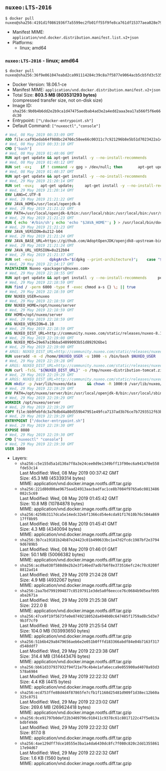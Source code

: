 ## `nuxeo:LTS-2016`

```console
$ docker pull nuxeo@sha256:4191d1f0861936f7a5599ec2fb01ff55f9fe8ca761df15377aea028e79bd4ecb
```

-	Manifest MIME: `application/vnd.docker.distribution.manifest.list.v2+json`
-	Platforms:
	-	linux; amd64

### `nuxeo:LTS-2016` - linux; amd64

```console
$ docker pull nuxeo@sha256:36f9e061047eabd2ca991114284c39c8a7f5877e9064acb5cb5fd3c535c8d9f8
```

-	Docker Version: 18.06.1-ce
-	Manifest MIME: `application/vnd.docker.distribution.manifest.v2+json`
-	Total Size: **803.5 MB (803531293 bytes)**  
	(compressed transfer size, not on-disk size)
-	Image ID: `sha256:9b0b4b6dd2e2b9ca1d47475aedbab4ad3e2a4edd2aaa3ea17a566f5f6e66dc30`
-	Entrypoint: `["\/docker-entrypoint.sh"]`
-	Default Command: `["nuxeoctl","console"]`

```dockerfile
# Wed, 08 May 2019 00:33:09 GMT
ADD file:caf91edab64f988bc24766c58ee66c00311c7c921296b8e5b51d7023422a1485 in / 
# Wed, 08 May 2019 00:33:10 GMT
CMD ["bash"]
# Wed, 08 May 2019 01:40:06 GMT
RUN apt-get update && apt-get install -y --no-install-recommends 		ca-certificates 		curl 		netbase 		wget 	&& rm -rf /var/lib/apt/lists/*
# Wed, 08 May 2019 01:40:12 GMT
RUN set -ex; 	if ! command -v gpg > /dev/null; then 		apt-get update; 		apt-get install -y --no-install-recommends 			gnupg 			dirmngr 		; 		rm -rf /var/lib/apt/lists/*; 	fi
# Wed, 08 May 2019 01:40:37 GMT
RUN apt-get update && apt-get install -y --no-install-recommends 		bzr 		git 		mercurial 		openssh-client 		subversion 				procps 	&& rm -rf /var/lib/apt/lists/*
# Wed, 29 May 2019 21:20:14 GMT
RUN set -eux; 	apt-get update; 	apt-get install -y --no-install-recommends 		bzip2 		unzip 		xz-utils 				ca-certificates p11-kit 				fontconfig libfreetype6 	; 	rm -rf /var/lib/apt/lists/*
# Wed, 29 May 2019 21:20:14 GMT
ENV LANG=C.UTF-8
# Wed, 29 May 2019 21:21:22 GMT
ENV JAVA_HOME=/usr/local/openjdk-8
# Wed, 29 May 2019 21:21:22 GMT
ENV PATH=/usr/local/openjdk-8/bin:/usr/local/sbin:/usr/local/bin:/usr/sbin:/usr/bin:/sbin:/bin
# Wed, 29 May 2019 21:21:23 GMT
RUN { echo '#/bin/sh'; echo 'echo "$JAVA_HOME"'; } > /usr/local/bin/docker-java-home && chmod +x /usr/local/bin/docker-java-home && [ "$JAVA_HOME" = "$(docker-java-home)" ]
# Wed, 29 May 2019 21:21:23 GMT
ENV JAVA_VERSION=8u212-b04
# Wed, 29 May 2019 21:21:24 GMT
ENV JAVA_BASE_URL=https://github.com/AdoptOpenJDK/openjdk8-upstream-binaries/releases/download/jdk8u212-b04/OpenJDK8U-
# Wed, 29 May 2019 21:21:24 GMT
ENV JAVA_URL_VERSION=8u212b04
# Wed, 29 May 2019 21:21:37 GMT
RUN set -eux; 		dpkgArch="$(dpkg --print-architecture)"; 	case "$dpkgArch" in 		amd64) upstreamArch='x64' ;; 		arm64) upstreamArch='aarch64' ;; 		*) echo >&2 "error: unsupported architecture: $dpkgArch" ;; 	esac; 		wget -O openjdk.tgz.asc "${JAVA_BASE_URL}${upstreamArch}_linux_${JAVA_URL_VERSION}.tar.gz.sign"; 	wget -O openjdk.tgz "${JAVA_BASE_URL}${upstreamArch}_linux_${JAVA_URL_VERSION}.tar.gz" --progress=dot:giga; 		export GNUPGHOME="$(mktemp -d)"; 	gpg --batch --keyserver ha.pool.sks-keyservers.net --recv-keys CA5F11C6CE22644D42C6AC4492EF8D39DC13168F; 	gpg --batch --keyserver ha.pool.sks-keyservers.net --recv-keys EAC843EBD3EFDB98CC772FADA5CD6035332FA671; 	gpg --batch --list-sigs --keyid-format 0xLONG CA5F11C6CE22644D42C6AC4492EF8D39DC13168F | grep '0xA5CD6035332FA671' | grep 'Andrew Haley'; 	gpg --batch --verify openjdk.tgz.asc openjdk.tgz; 	gpgconf --kill all; 	rm -rf "$GNUPGHOME"; 		mkdir -p "$JAVA_HOME"; 	tar --extract --file openjdk.tgz --directory "$JAVA_HOME" --strip-components 1; 	rm openjdk.tgz*; 			{ 		echo '#!/usr/bin/env bash'; 		echo 'set -Eeuo pipefail'; 		echo 'if ! [ -d "$JAVA_HOME" ]; then echo >&2 "error: missing JAVA_HOME environment variable"; exit 1; fi'; 		echo 'cacertsFile=; for f in "$JAVA_HOME/lib/security/cacerts" "$JAVA_HOME/jre/lib/security/cacerts"; do if [ -e "$f" ]; then cacertsFile="$f"; break; fi; done'; 		echo 'if [ -z "$cacertsFile" ] || ! [ -f "$cacertsFile" ]; then echo >&2 "error: failed to find cacerts file in $JAVA_HOME"; exit 1; fi'; 		echo 'trust extract --overwrite --format=java-cacerts --filter=ca-anchors --purpose=server-auth "$cacertsFile"'; 	} > /etc/ca-certificates/update.d/docker-openjdk; 	chmod +x /etc/ca-certificates/update.d/docker-openjdk; 	/etc/ca-certificates/update.d/docker-openjdk; 		javac -version; 	java -version
# Wed, 29 May 2019 22:14:17 GMT
MAINTAINER Nuxeo <packagers@nuxeo.com>
# Wed, 29 May 2019 22:18:55 GMT
RUN apt-get update && apt-get install -y --no-install-recommends     perl     locales     pwgen     imagemagick     ffmpeg2theora     ufraw     poppler-utils     libwpd-tools     exiftool     ghostscript     libreoffice     ffmpeg     x264  && rm -rf /var/lib/apt/lists/*
# Wed, 29 May 2019 22:18:59 GMT
RUN find / -perm 6000 -type f -exec chmod a-s {} \; || true
# Wed, 29 May 2019 22:18:59 GMT
ENV NUXEO_USER=nuxeo
# Wed, 29 May 2019 22:18:59 GMT
ENV NUXEO_HOME=/opt/nuxeo/server
# Wed, 29 May 2019 22:18:59 GMT
ENV HOME=/opt/nuxeo/server
# Wed, 29 May 2019 22:18:59 GMT
ARG NUXEO_VERSION=8.10
# Wed, 29 May 2019 22:18:59 GMT
ARG NUXEO_DIST_URL=http://community.nuxeo.com/static/releases/nuxeo-8.10/nuxeo-server-8.10-tomcat.zip
# Wed, 29 May 2019 22:19:00 GMT
ARG NUXEO_MD5=29e67a19bba54099093b51d892926be1
# Wed, 29 May 2019 22:19:00 GMT
# ARGS: NUXEO_DIST_URL=http://community.nuxeo.com/static/releases/nuxeo-8.10/nuxeo-server-8.10-tomcat.zip NUXEO_MD5=29e67a19bba54099093b51d892926be1 NUXEO_VERSION=8.10
RUN useradd -m -d /home/$NUXEO_USER -u 1000 -s /bin/bash $NUXEO_USER
# Wed, 29 May 2019 22:19:28 GMT
# ARGS: NUXEO_DIST_URL=http://community.nuxeo.com/static/releases/nuxeo-8.10/nuxeo-server-8.10-tomcat.zip NUXEO_MD5=29e67a19bba54099093b51d892926be1 NUXEO_VERSION=8.10
RUN curl -fsSL "${NUXEO_DIST_URL}" -o /tmp/nuxeo-distribution-tomcat.zip     && echo "$NUXEO_MD5 /tmp/nuxeo-distribution-tomcat.zip" | md5sum -c -     && mkdir -p /tmp/nuxeo-distribution $(dirname $NUXEO_HOME)     && unzip -q -d /tmp/nuxeo-distribution /tmp/nuxeo-distribution-tomcat.zip     && DISTDIR=$(/bin/ls /tmp/nuxeo-distribution | head -n 1)     && mv /tmp/nuxeo-distribution/$DISTDIR $NUXEO_HOME     && sed -i -e "s/^org.nuxeo.distribution.package.*/org.nuxeo.distribution.package=docker/" $NUXEO_HOME/templates/common/config/distribution.properties     && rm -rf /tmp/nuxeo-distribution*     && chmod +x $NUXEO_HOME/bin/*ctl $NUXEO_HOME/bin/*.sh     && chmod g+rwX $NUXEO_HOME/bin/*ctl $NUXEO_HOME/bin/*.sh     && chown -R 1000:0 $NUXEO_HOME && chmod -R g+rwX $NUXEO_HOME
# Wed, 29 May 2019 22:19:29 GMT
# ARGS: NUXEO_DIST_URL=http://community.nuxeo.com/static/releases/nuxeo-8.10/nuxeo-server-8.10-tomcat.zip NUXEO_MD5=29e67a19bba54099093b51d892926be1 NUXEO_VERSION=8.10
RUN mkdir -p /var/lib/nuxeo/data     && chown -R 1000:0 /var/lib/nuxeo/data && chmod -R g+rwX /var/lib/nuxeo/data     && mkdir -p /var/log/nuxeo     && chown -R 1000:0 /var/log/nuxeo && chmod -R g+rwX /var/log/nuxeo     && mkdir -p /var/run/nuxeo     && chown -R 1000:0 /var/run/nuxeo && chmod -R g+rwX /var/run/nuxeo     && mkdir -p /docker-entrypoint-initnuxeo.d     && chown -R 1000:0 /docker-entrypoint-initnuxeo.d && chmod -R g+rwX /docker-entrypoint-initnuxeo.d     && chmod g=u /etc/passwd
# Wed, 29 May 2019 22:19:29 GMT
ENV PATH=/opt/nuxeo/server/bin:/usr/local/openjdk-8/bin:/usr/local/sbin:/usr/local/bin:/usr/sbin:/usr/bin:/sbin:/bin
# Wed, 29 May 2019 22:19:29 GMT
WORKDIR /opt/nuxeo/server
# Wed, 29 May 2019 22:19:29 GMT
COPY file:bb9febfdc3a76dbd4a80d559b47951e49fca7137ad3b76ce7b7293512f63b257 in / 
# Wed, 29 May 2019 22:19:29 GMT
ENTRYPOINT ["/docker-entrypoint.sh"]
# Wed, 29 May 2019 22:19:30 GMT
EXPOSE 8080
# Wed, 29 May 2019 22:19:30 GMT
CMD ["nuxeoctl" "console"]
# Wed, 29 May 2019 22:19:30 GMT
USER 1000
```

-	Layers:
	-	`sha256:c5e155d5a1d130a7f8a3e24cee0d9e1349bff13f90ec6a941478e558fde53c14`  
		Last Modified: Wed, 08 May 2019 00:37:42 GMT  
		Size: 45.3 MB (45339314 bytes)  
		MIME: application/vnd.docker.image.rootfs.diff.tar.gzip
	-	`sha256:221d80d00ae9675aad24913aacbadfac1ce8b7084f9765a6c0813486082c5c69`  
		Last Modified: Wed, 08 May 2019 01:45:42 GMT  
		Size: 10.8 MB (10784878 bytes)  
		MIME: application/vnd.docker.image.rootfs.diff.tar.gzip
	-	`sha256:4250b3117dca5e14edc32ebf1366cd54e4cda91f17610b76c504a86917ff8b95`  
		Last Modified: Wed, 08 May 2019 01:45:41 GMT  
		Size: 4.3 MB (4340094 bytes)  
		MIME: application/vnd.docker.image.rootfs.diff.tar.gzip
	-	`sha256:3b7ca19181b24b87e24423c01b490633bc1e47d2fcdc1987bf2e37949d6789b5`  
		Last Modified: Wed, 08 May 2019 01:46:01 GMT  
		Size: 50.1 MB (50066382 bytes)  
		MIME: application/vnd.docker.image.rootfs.diff.tar.gzip
	-	`sha256:acd9a038f588d8e2b2e3f146ed7adb7b6f8e373516efc24c78c8208f8812ad14`  
		Last Modified: Wed, 29 May 2019 21:24:28 GMT  
		Size: 4.9 MB (4932067 bytes)  
		MIME: application/vnd.docker.image.rootfs.diff.tar.gzip
	-	`sha256:2aa7bd7991994877c85197911e3de5a0f6eecce76c0684b9d5eaf095aba2671a`  
		Last Modified: Wed, 29 May 2019 21:25:38 GMT  
		Size: 222.0 B  
		MIME: application/vnd.docker.image.rootfs.diff.tar.gzip
	-	`sha256:47ce9f19f5673fe0e0749218052da4940d0c647485f1759ad8c5d3e79b3f7cf9`  
		Last Modified: Wed, 29 May 2019 21:25:54 GMT  
		Size: 104.0 MB (103993650 bytes)  
		MIME: application/vnd.docker.image.rootfs.diff.tar.gzip
	-	`sha256:51b6b429a8479656aeb6e2e051b0fffd183366abdf84e04b7163f317d548ddf7`  
		Last Modified: Wed, 29 May 2019 22:23:38 GMT  
		Size: 314.4 MB (314443476 bytes)  
		MIME: application/vnd.docker.image.rootfs.diff.tar.gzip
	-	`sha256:bb61d337937932f94f21e79c4b4e1afa6ecca9e055900ad4078a93d3578a6984`  
		Last Modified: Wed, 29 May 2019 22:22:32 GMT  
		Size: 4.4 KB (4415 bytes)  
		MIME: application/vnd.docker.image.rootfs.diff.tar.gzip
	-	`sha256:ecd753ffe88d4d4f87865fe7cfb1f1168d25481d909f1d38ec12b60a325c8751`  
		Last Modified: Wed, 29 May 2019 22:23:02 GMT  
		Size: 269.6 MB (269624418 bytes)  
		MIME: application/vnd.docker.image.rootfs.diff.tar.gzip
	-	`sha256:0ce91797b0def22b3409796c910411c9378c61c8017122c47f5e013abdbf49d6`  
		Last Modified: Wed, 29 May 2019 22:22:32 GMT  
		Size: 817.0 B  
		MIME: application/vnd.docker.image.rootfs.diff.tar.gzip
	-	`sha256:4ae129dff7dce10555e3ba1a4da6430dc8fc7f080c820c2dd135586117e94d67`  
		Last Modified: Wed, 29 May 2019 22:22:32 GMT  
		Size: 1.6 KB (1560 bytes)  
		MIME: application/vnd.docker.image.rootfs.diff.tar.gzip
